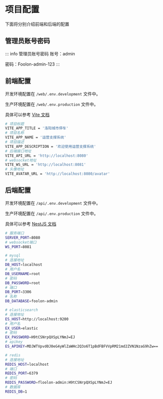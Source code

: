# 项目配置

下面将分别介绍前端和后端的配置

## 管理员账号密码

::: info 管理员账号密码
账号：admin

密码：Foolon-admin-123
:::

## 前端配置

开发环境配置在 `/web/.env.development` 文件中。

生产环境配置在 `/web/.env.production` 文件中。

具体可以参考 [Vite 文档](https://vitejs.cn/vite3-cn/guide/env-and-mode.html)

```sh
# 项目标题
VITE_APP_TITLE = '洛阳城市停车'
# 项目名称
VITE_APP_NAME = '运营支撑系统'
# 项目描述
VITE_APP_DESCRIPTION = '欢迎使用运营支撑系统'
# 后端接口地址
VITE_API_URL = 'http://localhost:8080'
# websocket地址
VITE_WS_URL = 'http://localhost:8081'
# 头像地址
VITE_AVATAR_URL = 'http://localhost:8080/avatar'
```

## 后端配置

开发环境配置在 `/api/.env.development` 文件中。

生产环境配置在 `/api/.env.production` 文件中。

具体可以参考 [NestJS 文档](https://nest.nodejs.cn/techniques/configuration)

```sh
# 服务端口
SERVER_PORT=8080
# websocket端口
WS_PORT=8081

# mysql
# 连接地址
DB_HOST=localhost
# 用户名
DB_USERNAME=root
# 密码
DB_PASSWORD=root
# 端口
DB_PORT=3306
# 名称
DB_DATABASE=foolon-admin

# elasticsearch
# 连接地址
ES_HOST=http://localhost:9200
# 用户名
EX_USER=elastic
# 密码
EX_PASSWORD=H9tCSNrpQXSpLYNmJ=EJ
# apikey
ES_APIKEY=MDJWTVpvd0J0eG4yWlZaWHc2Q3o6T1pBdFBFVVpRM21md2ZVN1NzaG9hZw==

# redis
# 连接地址
REDIS_HOST=localhost
# 端口
REDIS_PORT=6379
# 密码
REDIS_PASSWORD=floolon-admin:H9tCSNrpQXSpLYNmJ=EJ
# 数据库
REDIS_DB=1
```
